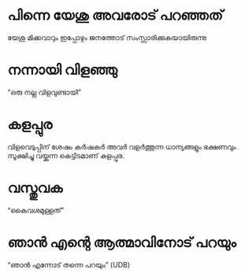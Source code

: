 # പിന്നെ യേശു അവരോട് പറഞ്ഞത്
യേശു മിക്കവാറും ഇപ്പോഴും ജനത്തോട് സംസ്സാരിക്കുകയായിരുന്നു
# നന്നായി വിളഞ്ഞു
“ഒരു നല്ല വിളവുണ്ടായി”
# കളപ്പുര
വിളവെടുപ്പിന് ശേഷം കർഷകർ അവർ വളർത്തുന്ന ധാന്യങ്ങളും ഭക്ഷണവും സൂക്ഷിച്ചു വയ്ക്കുന്ന കെട്ടിടമാണ് കളപ്പുര.
# വസ്തുവക
“കൈവശമുള്ളത്”
# ഞാൻ എന്റെ ആത്മാവിനോട് പറയും
“ഞാൻ എന്നോട് തന്നെ പറയും” (UDB)
